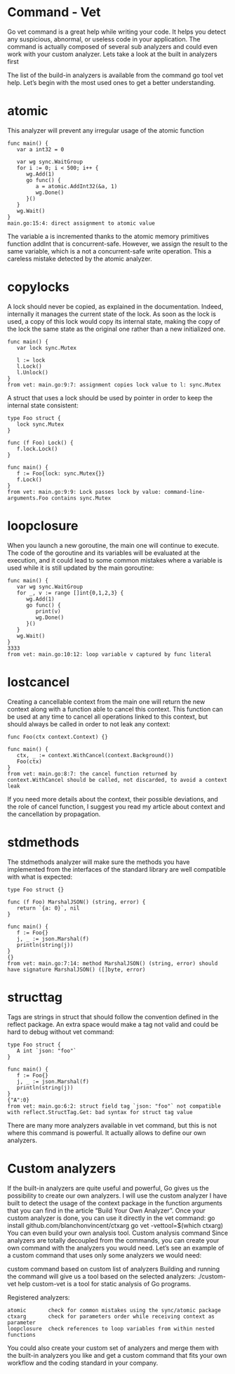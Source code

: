 # Command - Vet
Go vet command is a great help while writing your code. It helps you detect any suspicious, abnormal, or useless code in your application. The command is actually composed of several sub analyzers and could even work with your custom analyzer.
Lets take a look at the built in analyzers first

The list of the build-in analyzers is available from the command go tool vet help. Let’s begin with the most used ones to get a better understanding.
# atomic
This analyzer will prevent any irregular usage of the atomic function
```golang
func main() {
   var a int32 = 0

   var wg sync.WaitGroup
   for i := 0; i < 500; i++ {
      wg.Add(1)
      go func() {
         a = atomic.AddInt32(&a, 1)
         wg.Done()
      }()
   }
   wg.Wait()
}
main.go:15:4: direct assignment to atomic value
```
The variable a is incremented thanks to the atomic memory primitives function addInt that is concurrent-safe. However, we assign the result to the same variable, which is a not a concurrent-safe write operation. This a careless mistake detected by the atomic analyzer.

# copylocks
A lock should never be copied, as explained in the documentation. Indeed, internally it manages the current state of the lock. As soon as the lock is used, a copy of this lock would copy its internal state, making the copy of the lock the same state as the original one rather than a new initialized one.
```golang
func main() {
   var lock sync.Mutex

   l := lock
   l.Lock()
   l.Unlock()
}
from vet: main.go:9:7: assignment copies lock value to l: sync.Mutex
```
A struct that uses a lock should be used by pointer in order to keep the internal state consistent:
```golang
type Foo struct {
   lock sync.Mutex
}

func (f Foo) Lock() {
   f.lock.Lock()
}

func main() {
   f := Foo{lock: sync.Mutex{}}
   f.Lock()
}
from vet: main.go:9:9: Lock passes lock by value: command-line-arguments.Foo contains sync.Mutex
```
# loopclosure
When you launch a new goroutine, the main one will continue to execute. The code of the goroutine and its variables will be evaluated at the execution, and it could lead to some common mistakes where a variable is used while it is still updated by the main goroutine:
```golang
func main() {
   var wg sync.WaitGroup
   for _, v := range []int{0,1,2,3} {
      wg.Add(1)
      go func() {
         print(v)
         wg.Done()
      }()
   }
   wg.Wait()
}
3333
from vet: main.go:10:12: loop variable v captured by func literal
```
# lostcancel
Creating a cancellable context from the main one will return the new context along with a function able to cancel this context. This function can be used at any time to cancel all operations linked to this context, but should always be called in order to not leak any context:
```golang
func Foo(ctx context.Context) {}

func main() {
   ctx, _ := context.WithCancel(context.Background())
   Foo(ctx)
}
from vet: main.go:8:7: the cancel function returned by context.WithCancel should be called, not discarded, to avoid a context leak
```
If you need more details about the context, their possible deviations, and the role of cancel function, I suggest you read my article about context and the cancellation by propagation.
# stdmethods
The stdmethods analyzer will make sure the methods you have implemented from the interfaces of the standard library are well compatible with what is expected:
```golang
type Foo struct {}

func (f Foo) MarshalJSON() (string, error) {
   return `{a: 0}`, nil
}

func main() {
   f := Foo{}
   j, _ := json.Marshal(f)
   println(string(j))
}
{}
from vet: main.go:7:14: method MarshalJSON() (string, error) should have signature MarshalJSON() ([]byte, error)
```
# structtag
Tags are strings in struct that should follow the convention defined in the reflect package. An extra space would make a tag not valid and could be hard to debug without vet command:
```golang
type Foo struct {
   A int `json: "foo"`
}

func main() {
   f := Foo{}
   j, _ := json.Marshal(f)
   println(string(j))
}
{"A":0}
from vet: main.go:6:2: struct field tag `json: "foo"` not compatible with reflect.StructTag.Get: bad syntax for struct tag value
```
There are many more analyzers available in vet command, but this is not where this command is powerful. It actually allows to define our own analyzers.
# Custom analyzers
If the built-in analyzers are quite useful and powerful, Go gives us the possibility to create our own analyzers.
I will use the custom analyzer I have built to detect the usage of the context package in the function arguments that you can find in the article “Build Your Own Analyzer”.
Once your custom analyzer is done, you can use it directly in the vet command:
go install github.com/blanchonvincent/ctxarg
go vet -vettool=$(which ctxarg)
You can even build your own analysis tool.
Custom analysis command
Since analyzers are totally decoupled from the commands, you can create your own command with the analyzers you would need. Let’s see an example of a custom command that uses only some analyzers we would need:

custom command based on custom list of analyzers
Building and running the command will give us a tool based on the selected analyzers:
./custom-vet help
custom-vet is a tool for static analysis of Go programs.

Registered analyzers:

    atomic       check for common mistakes using the sync/atomic package
    ctxarg       check for parameters order while receiving context as parameter
    loopclosure  check references to loop variables from within nested functions
You could also create your custom set of analyzers and merge them with the built-in analyzers you like and get a custom command that fits your own workflow and the coding standard in your company.
